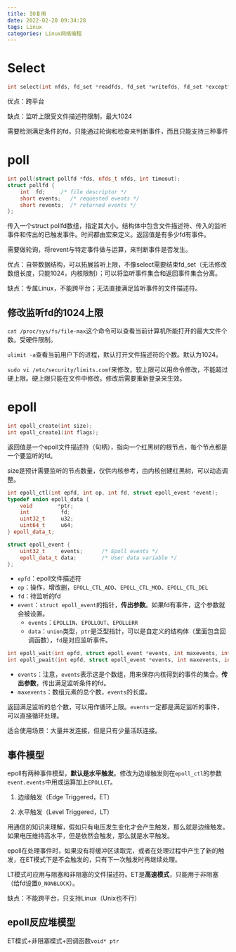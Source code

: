 ```yaml
---
title: IO复用
date: 2022-02-20 09:34:28
tags: Linux
categories: Linux网络编程
---
```

# Select

```C++
int select(int nfds, fd_set *readfds, fd_set *writefds, fd_set *exceptfds, struct timeval *timeout);
```

优点：跨平台

缺点：监听上限受文件描述符限制，最大1024

需要检测满足条件的fd，只能通过轮询和检查来判断事件，而且只能支持三种事件

# poll



```C++
int poll(struct pollfd *fds, nfds_t nfds, int timeout);
struct pollfd {
    int  fd;     /* file descriptor */
    short events;   /* requested events */
    short revents;  /* returned events */
};
```

传入一个struct pollfd数组，指定其大小。结构体中包含文件描述符、传入的监听事件和传出的已触发事件。时间都由宏来定义。返回值是有多少fd有事件。

需要做轮询，将revent与特定事件做与运算，来判断事件是否发生。

优点：自带数据结构，可以拓展监听上限，不像select需要结束fd_set（无法修改数组长度，只能1024，内核限制）；可以将监听事件集合和返回事件集合分离。

缺点：专属Linux，不能跨平台；无法直接满足监听事件的文件描述符。

 

## 修改监听fd的1024上限

 `cat /proc/sys/fs/file-max`这个命令可以查看当前计算机所能打开的最大文件个数。受硬件限制。

`ulimit -a`查看当前用户下的进程，默认打开文件描述符的个数。默认为1024。

`sudo vi /etc/security/limits.comf`来修改，软上限可以用命令修改，不能超过硬上限。硬上限只能在文件中修改。修改后需要重新登录来生效。

# epoll

```C++
int epoll_create(int size);
int epoll_create1(int flags);
```

返回值是一个epoll文件描述符（句柄），指向一个红黑树的根节点，每个节点都是一个要监听的fd。

size是预计需要监听的节点数量，仅供内核参考，由内核创建红黑树，可以动态调整。

```C++
int epoll_ctl(int epfd, int op, int fd, struct epoll_event *event);
typedef union epoll_data {
    void        *ptr;
    int          fd;
    uint32_t     u32;
    uint64_t     u64;
} epoll_data_t;

struct epoll_event {
    uint32_t     events;      /* Epoll events */
    epoll_data_t data;        /* User data variable */
};
```

- `epfd`：epoll文件描述符
- `op`：操作，增改删，`EPOLL_CTL_ADD`、`EPOLL_CTL_MOD`、`EPOLL_CTL_DEL`
- `fd`：待监听的fd
- `event`：`struct epoll_event`的指针，**传出参数**。如果fd有事件，这个参数就会被设置。
  - `events`：`EPOLLIN`、`EPOLLOUT`、`EPOLLERR`
  - `data`：`union`类型，`ptr`是泛型指针，可以是自定义的结构体（里面包含回调函数），`fd`是对应监听事件。

```C++
int epoll_wait(int epfd, struct epoll_event *events, int maxevents, int timeout);
int epoll_pwait(int epfd, struct epoll_event *events, int maxevents, int timeout, const sigset_t *sigmask);
```

- `events`：注意，`events`表示这是个数组，用来保存内核得到的事件的集合。**传出参数**，传出满足监听条件的fd。
- `maxevents`：数组元素的总个数，`events`的长度。

返回满足监听的总个数，可以用作循环上限。`events`一定都是满足监听的事件，可以直接循环处理。

适合使用场景：大量并发连接，但是只有少量活跃连接。

## 事件模型

epoll有两种事件模型，**默认是水平触发**。修改为边缘触发则在`epoll_ctl`的参数`event.events`中用或运算加上`EPOLLET`。

1. 边缘触发（Edge Triggered，ET）

2. 水平触发（Level Triggered，LT）

用通信的知识来理解，假如只有电压发生变化才会产生触发，那么就是边缘触发。如果电压维持高水平，但是依然会触发，那么就是水平触发。

epoll在处理事件时，如果没有将缓冲区读取完，或者在处理过程中产生了新的触发，在ET模式下是不会触发的，只有下一次触发时再继续处理。

LT模式可应用与阻塞和非阻塞的文件描述符。ET是**高速模式**，只能用于非阻塞（给fd设置`O_NONBLOCK`）。

缺点：不能跨平台，只支持Linux（Unix也不行）

## epoll反应堆模型

ET模式+非阻塞模式+回调函数`void* ptr`

